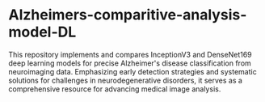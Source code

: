 # Alzheimers-comparitive-analysis-model-DL
This repository implements and compares InceptionV3 and DenseNet169 deep learning models for precise Alzheimer's disease classification from neuroimaging data.
Emphasizing early detection strategies and systematic solutions for challenges in neurodegenerative disorders, it serves as a comprehensive resource for advancing medical image analysis.
